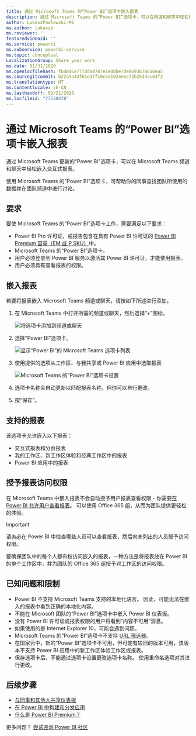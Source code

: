 ```yaml
---
title: 通过 Microsoft Teams 的“Power BI”选项卡嵌入报表
description: 通过 Microsoft Teams 的“Power BI”选项卡，可以在频道和聊天中轻松嵌入交互式报表。
author: LukaszPawlowski-MS
ms.author: lukaszp
ms.reviewer: ''
featuredvideoid: ''
ms.service: powerbi
ms.subservice: powerbi-service
ms.topic: conceptual
LocalizationGroup: Share your work
ms.date: 01/31/2020
ms.openlocfilehash: fb4846a777dda4787e1ed0be7de869367a616ea5
ms.sourcegitcommit: b22a9a43f61ed7fc0ced1924eec71b2534ac63f3
ms.translationtype: HT
ms.contentlocale: zh-CN
ms.lasthandoff: 02/21/2020
ms.locfileid: "77530478"
---
```

# <a name="embed-report-with-the-power-bi-tab-for-microsoft-teams"></a>通过 Microsoft Teams 的“Power BI”选项卡嵌入报表

通过 Microsoft Teams 更新的“Power BI”选项卡，可以在 Microsoft Teams 频道和聊天中轻松嵌入交互式报表。

使用 Microsoft Teams 的“Power BI”选项卡，可帮助你的同事查找团队所使用的数据并在团队频道中进行讨论。

## <a name="requirements"></a>要求

要使 Microsoft Teams 的“Power BI”选项卡工作，需要满足以下要求：

- Power BI Pro 许可证，或报告包含在具有 Power BI 许可证的 [Power BI Premium 容量（EM 或 P SKU）](service-premium-what-is.md)中。
- Microsoft Teams 的“Power BI”选项卡。
- 用户必须登录到 Power BI 服务以激活其 Power BI 许可证，才能使用报表。
- 用户必须具有查看报表的权限。

## <a name="embed-your-report"></a>嵌入报表
若要将报表嵌入 Microsoft Teams 频道或聊天，请按如下所述进行添加。

1. 在 Microsoft Teams 中打开所需的频道或聊天，然后选择“+”图标。

    ![将选项卡添加到频道或聊天](media/service-embed-report-microsoft-teams/service-embed-report-microsoft-teams-add.png)

2. 选择“Power BI”选项卡。

    ![显示“Power BI”的 Microsoft Teams 选项卡列表](media/service-embed-report-microsoft-teams/service-embed-report-microsoft-teams-tab.png)

3. 使用提供的选项从工作区、与我共享或 Power BI 应用中选取报表

    ![Microsoft Teams 的“Power BI”选项卡设置](media/service-embed-report-microsoft-teams/service-embed-report-microsoft-teams-tab-settings.png)

4. 选项卡名称会自动更新以匹配报表名称，但你可以自行更改。 

5. 按“保存”。

## <a name="supported-reports"></a>支持的报表

该选项卡允许嵌入以下报表：

- 交互式报表和分页报表
- 我的工作区、新工作区体验和经典工作区中的报表
- Power BI 应用中的报表


## <a name="grant-access-to-reports"></a>授予报表访问权限

在 Microsoft Teams 中嵌入报表不会自动授予用户报表查看权限 - 你需要[在 Power BI 允许用户查看报表](service-share-dashboards.md)。 可以使用 Office 365 组，从而为团队提供更轻松的体验。 

> [!IMPORTANT]
> 请务必在 Power BI 中检查哪些人员可以查看报表，然后向未列出的人员授予访问权限。

要确保团队中的每个人都有权访问嵌入的报表，一种方法是将报表放在 Power BI 的单个工作区中，并为团队的 Office 365 组授予对工作区的访问权限。

## <a name="known-issues-and-limitations"></a>已知问题和限制

- Power BI 不支持 Microsoft Teams 支持的本地化语言。 因此，可能无法在嵌入的报表中看到正确的本地化内容。
- 不能在 Microsoft 团队的“Power BI”选项卡中嵌入 Power BI 仪表板。
- 没有 Power BI 许可证或报表权限的用户将看到“内容不可用”消息。
- 如果使用的是 Internet Explorer 10，可能会遇到问题。 <!--You can look at the [browsers support for Power BI](consumer/end-user-browsers.md) and for [Office 365](https://products.office.com/office-system-requirements#Browsers-section). -->
- Microsoft Teams 的“Power BI”选项卡不支持 [URL 筛选器](service-url-filters.md)。
- 在国家云中，新的“Power BI”选项卡不可用，但可能有较旧的版本可用，该版本不支持 Power BI 应用中的新工作区体验工作区或报表。 
- 保存选项卡后，不能通过选项卡设置更改选项卡名称。 使用重命名选项对其进行更改。

## <a name="next-steps"></a>后续步骤
- [与同事和其他人共享仪表板](service-share-dashboards.md)  
- [在 Power BI 中构建和分发应用](service-create-distribute-apps.md)  
- [什么是 Power BI Premium？](service-premium-what-is.md)

更多问题？ [尝试咨询 Power BI 社区](https://community.powerbi.com/)
